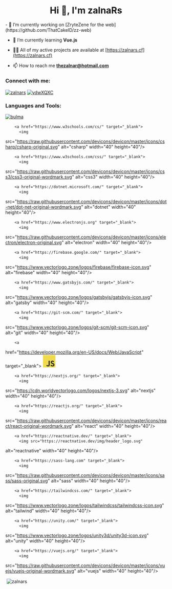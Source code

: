 <h1 align="center">Hi 👋, I'm zalnaRs</h1>
- 🔭 I’m currently working on [ZryteZene for the web](https://github.com/ThatCakeID/zz-web)

- 🌱 I’m currently learning **Vue.js**

- 👨‍💻 All of my active projects are available at [https://zalnars.cf](https://zalnars.cf)

- 📫 How to reach me **thezalnar@hotmail.com**

<h3 align="left">Connect with me:</h3>
<p align="left">
<a
 href="https://codepen.io/zalnars" target="blank"><img 
align="center" 
src="https://cdn.jsdelivr.net/npm/simple-icons@3.0.1/icons/codepen.svg" 
alt="zalnars" height="30" width="40" /></a>
<a 
href="https://discord.gg/ydwXQXC" target="blank"><img 
align="center" 
src="https://cdn.jsdelivr.net/npm/simple-icons@3.0.1/icons/discord.svg" 
alt="ydwXQXC" height="30" width="40" /></a>
</p>

<h3 align="left">Languages and Tools:</h3>
<p
 align="left">
        <a href="https://bulma.io/" target="_blank">
          <img 
src="https://raw.githubusercontent.com/gilbarbara/logos/804dc257b59e144eaca5bc6ffd16949752c6f789/logos/bulma.svg"
 alt="bulma" width="40" height="40"/>
        </a>
         
        <a href="https://www.w3schools.com/cs/" target="_blank">
          <img 
src="https://raw.githubusercontent.com/devicons/devicon/master/icons/csharp/csharp-original.svg"
 alt="csharp" width="40" height="40"/>
        </a>
         
        <a href="https://www.w3schools.com/css/" target="_blank">
          <img 
src="https://raw.githubusercontent.com/devicons/devicon/master/icons/css3/css3-original-wordmark.svg"
 alt="css3" width="40" height="40"/>
        </a>
         
        <a href="https://dotnet.microsoft.com/" target="_blank">
          <img 
src="https://raw.githubusercontent.com/devicons/devicon/master/icons/dot-net/dot-net-original-wordmark.svg"
 alt="dotnet" width="40" height="40"/>
        </a>
         
        <a href="https://www.electronjs.org" target="_blank">
          <img 
src="https://raw.githubusercontent.com/devicons/devicon/master/icons/electron/electron-original.svg"
 alt="electron" width="40" height="40"/>
        </a>
         
        <a href="https://firebase.google.com/" target="_blank">
          <img 
src="https://www.vectorlogo.zone/logos/firebase/firebase-icon.svg" 
alt="firebase" width="40" height="40"/>
        </a>
         
        <a href="https://www.gatsbyjs.com/" target="_blank">
          <img 
src="https://www.vectorlogo.zone/logos/gatsbyjs/gatsbyjs-icon.svg" 
alt="gatsby" width="40" height="40"/>
        </a>
         
        <a href="https://git-scm.com/" target="_blank">
          <img 
src="https://www.vectorlogo.zone/logos/git-scm/git-scm-icon.svg" 
alt="git" width="40" height="40"/>
        </a>
         
        <a 
href="https://developer.mozilla.org/en-US/docs/Web/JavaScript" 
target="_blank">
          <img 
src="https://raw.githubusercontent.com/devicons/devicon/master/icons/javascript/javascript-original.svg"
 alt="javascript" width="40" height="40"/>
        </a>
         
        <a href="https://nextjs.org/" target="_blank">
          <img 
src="https://cdn.worldvectorlogo.com/logos/nextjs-3.svg" alt="nextjs" 
width="40" height="40"/>
        </a>
         
        <a href="https://reactjs.org/" target="_blank">
          <img 
src="https://raw.githubusercontent.com/devicons/devicon/master/icons/react/react-original-wordmark.svg"
 alt="react" width="40" height="40"/>
        </a>
         
        <a href="https://reactnative.dev/" target="_blank">
          <img src="https://reactnative.dev/img/header_logo.svg" 
alt="reactnative" width="40" height="40"/>
        </a>
         
        <a href="https://sass-lang.com" target="_blank">
          <img 
src="https://raw.githubusercontent.com/devicons/devicon/master/icons/sass/sass-original.svg"
 alt="sass" width="40" height="40"/>
        </a>
         
        <a href="https://tailwindcss.com/" target="_blank">
          <img 
src="https://www.vectorlogo.zone/logos/tailwindcss/tailwindcss-icon.svg"
 alt="tailwind" width="40" height="40"/>
        </a>
         
        <a href="https://unity.com/" target="_blank">
          <img 
src="https://www.vectorlogo.zone/logos/unity3d/unity3d-icon.svg" 
alt="unity" width="40" height="40"/>
        </a>
         
        <a href="https://vuejs.org/" target="_blank">
          <img 
src="https://raw.githubusercontent.com/devicons/devicon/master/icons/vuejs/vuejs-original-wordmark.svg"
 alt="vuejs" width="40" height="40"/>
        </a>
        </p>

<p>&nbsp;<img align="center" 
src="https://github-readme-stats.vercel.app/api?username=zalnars&show_icons=true&theme=dark&locale=en"
 alt="zalnars" /></p>


